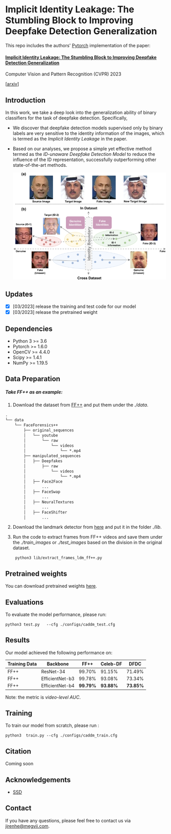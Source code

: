 # Implicit Identity Leakage: The Stumbling Block to Improving Deepfake Detection Generalization

This repo includes the authors' [Pytorch](https://pytorch.org/) implementation of the paper:

#### [Implicit Identity Leakage: The Stumbling Block to Improving Deepfake Detection Generalization](https://arxiv.org/abs/2210.14457)

Computer Vision and Pattern Recognition (CVPR) 2023

[[arxiv](https://arxiv.org/abs/2210.14457)]

## Introduction

In this work, we take a deep look into the generalization ability of binary classifiers for the task of deepfake detection. Specifically, 

- We discover that deepfake detection models supervised only by binary labels are very sensitive to the identity information of the images, which is termed as the *Implicit Identity Leakage* in the paper. 

- Based on our analyses, we propose a simple yet effective method termed as the *ID-unaware Deepfake Detection Model* to reduce the influence of the ID representation, successfully outperforming other state-of-the-art methods.

  ![overview](./overview.png)

## Updates

- [x] [03/2023] release the training and test code for our model 
- [x] [03/2023] release the pretrained weight 

## Dependencies

* Python 3 >= 3.6
* Pytorch >= 1.6.0
* OpenCV >= 4.4.0
* Scipy >= 1.4.1
* NumPy >= 1.19.5

## Data Preparation

##### Take FF++ as an example:

1. Download the dataset from [FF++](https://github.com/ondyari/FaceForensics) and put them under the *./data*.

```
.
└── data
    └── FaceForensics++
        ├── original_sequences
        │   └── youtube
        │       └── raw
        │           └── videos
        │               └── *.mp4
        ├── manipulated_sequences
        │   ├── Deepfakes
        │		├── raw
        │			└── videos
        │               └── *.mp4
        │   ├── Face2Face
        │		...
        │   ├── FaceSwap
        │		...
        │   ├── NeuralTextures
        │		...
        │   ├── FaceShifter
        │		...
```

2. Download the landmark detector from [here](https://github.com/codeniko/shape_predictor_81_face_landmarks) and put it in the folder *./lib*.

3. Run the code to extract frames from FF++ videos and save them under the *./train_images* or *./test_images* based on the division in the original dataset.

   ```
    python3 lib/extract_frames_ldm_ff++.py
   ```

## Pretrained weights

You can download pretrained weights [here](https://drive.google.com/file/d/1JNMI4RGssgCOl9t05jkUa6imnw5XR5id/view?usp=sharing). 

## Evaluations

To evaluate the model performance, please run: 

```
python3 test.py   --cfg ./configs/caddm_test.cfg
```

## Results

Our model achieved the following performance on:

| Training Data | Backbone        | FF++       | Celeb-DF   | DFDC       |
| ------------- | --------------- | ---------- | ---------- | ---------- |
| FF++          | ResNet-34       | 99.70%     | 91.15%     | 71.49%     |
| FF++          | EfficientNet-b3 | 99.78%     | 93.08%     | 73.34%     |
| FF++          | EfficientNet-b4 | **99.79%** | **93.88%** | **73.85%** |

Note: the metric is *video-level AUC*.

## Training

To train our model from scratch, please run :

```
python3  train.py --cfg ./configs/caddm_train.cfg
```

## Citation

Coming soon

## Acknowledgements

- [SSD](https://arxiv.org/abs/1512.02325)

## Contact

If you have any questions, please feel free to contact us via jirenhe@megvii.com.
